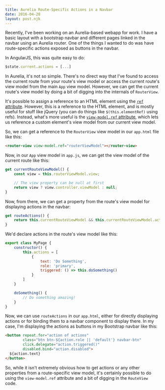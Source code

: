 ```yaml
---
title: Aurelia Route-Specific Actions in a Navbar
date: 2016-04-28
layout: post.njk
---
```


Recently, I've been working on an Aurelia-based webapp for work. I have a basic layout with a bootstrap navbar and different pages linked in the navbar using an Aurelia router. One of the things I wanted to do was have route-specific actions exposed as buttons in the navbar.

In AngularJS, this was quite easy to do:

``` js
$state.current.actions = [...]
```

In Aurelia, it's not so simple. There's no direct way that I've found to access the current route from your route's view model or access the current route's view model from the main `App` view model. However, we can get the current route's view model by doing a bit of digging into the internals of `RouterView`.

It's possible to assign a reference to an HTML element using the [`ref` attribute](http://stackoverflow.com/a/29866395/1917313). However, this is a reference to the HTML element, and is mostly useful for stuff like jQuery (you can do things like `$(this.elementRef)` using refs). Instead, what's more useful is the [`view-model.ref` attribute](http://stackoverflow.com/a/30733738/1917313), which lets us reference a custom element's view model from our current view model.

So, we can get a reference to the `RouterView` view model in our `app.html` file like this:

``` html
<router-view view-model.ref="routerViewModel"></router-view>
```

Now, in our `App` view model in `app.js`, we can get the view model of the current route like this:

``` js
get currentRouteViewModel() {
    const view = this.routerViewModel.view;

    // The view property can be null at first
    return view ? view.controller.viewModel : null;
}
```

Now, from there, we can get a property from the route's view model for displaying actions in the navbar:

``` js
get routeActions() {
    return this.currentRouteViewModel && this.currentRouteViewModel.actions || [];
}
```

We'd declare actions in the route's view model like this:

``` js
export class MyPage {
    constructor() {
        this.actions = [
            {
                text: 'Do Something',
                role: 'primary',
                triggered: () => this.doSomething()
            }
        ]
    }

    doSomething() {
        // Do something amazing!
    }
}
```

Now, we can use `routeActions` in our `app.html`, either for directly displaying actions or for binding them to a navbar component to display there. In my case, I'm displaying the actions as buttons in my Bootstrap navbar like this:

``` html
<button repeat.for="action of actions"
        class="btn btn-${action.role || 'default'} navbar-btn"
        click.delegate="action.triggered()"
        disabled.bind="action.disabled">
  ${action.text}
</button>
```

So, while it isn't extremely obvious how to get actions or any other properties from a route-specific view model, it's certainly possible to do using the `view-model.ref` attribute and a bit of digging in the `RouteView` code.
